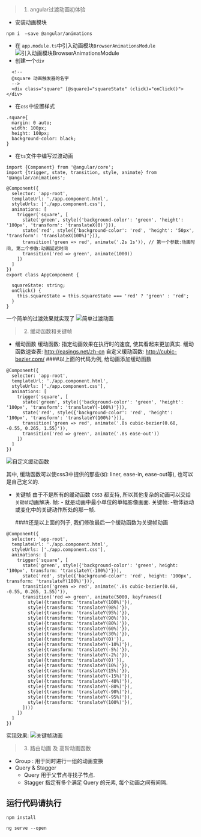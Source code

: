> 1. angular过渡动画初体验
- 安装动画模块
```
npm i  —save @angular/animations
```
- 在 `app.module.ts`中引入动画模块`BrowserAnimationsModule`
![引入动画模块`BrowserAnimationsModule`](https://upload-images.jianshu.io/upload_images/1482909-6866fb869c485c9b.png?imageMogr2/auto-orient/strip%7CimageView2/2/w/600)
- 创建一个`div`
```
  <!--
  @square 动画触发器的名字
  -->
  <div class="square" [@square]="squareState" (click)="onClick()"></div>
```
- 在`css`中设置样式
```
.square{
  margin: 0 auto;
  width: 100px;
  height: 100px;
  background-color: black;
}
```
- 在`ts`文件中编写过渡动画
```
import {Component} from '@angular/core';
import {trigger, state, transition, style, animate} from '@angular/animations';

@Component({
  selector: 'app-root',
  templateUrl: './app.component.html',
  styleUrls: ['./app.component.css'],
  animations: [
    trigger('square', [
      state('green', style({'background-color': 'green', 'height': '100px', 'transform': 'translateX(0)'})),
      state('red', style({'background-color': 'red', 'height': '50px', 'transform': 'translateX(100%)'})),
      transition('green => red', animate('.2s 1s')), // 第一个参数:动画时间, 第二个参数:动画延迟时间
      transition('red => green', animate(1000))
    ])
  ]
})
export class AppComponent {

  squareState: string;
  onClick() {
    this.squareState = this.squareState === 'red' ? 'green' : 'red';
  }
}
```
一个简单的过渡效果就实现了
![简单过渡动画](https://upload-images.jianshu.io/upload_images/1482909-50ace711b61354af.gif?imageMogr2/auto-orient/strip)

> 2. 缓动函数和关键帧
- 缓动函数
缓动函数: 指定动画效果在执行时的速度, 使其看起来更加真实.
缓动函数速查表: http://easings.net/zh-cn
自定义缓动函数: http://cubic-bezier.com/
####以上面的代码为例, 给动画添加缓动函数
```
@Component({
  selector: 'app-root',
  templateUrl: './app.component.html',
  styleUrls: ['./app.component.css'],
  animations: [
    trigger('square', [
      state('green', style({'background-color': 'green', 'height': '100px', 'transform': 'translateY(-100%)'})),
      state('red', style({'background-color': 'red', 'height': '100px', 'transform': 'translateY(100%)'})),
      transition('green => red', animate('.8s cubic-bezier(0.68, -0.55, 0.265, 1.55)')),
      transition('red => green', animate('.8s ease-out'))
    ])
  ]
})
```
![自定义缓动函数](https://upload-images.jianshu.io/upload_images/1482909-5678db84b030ff25.gif?imageMogr2/auto-orient/strip)

其中, 缓动函数可以使css3中提供的那些(如: liner, ease-in, ease-out等), 也可以是自己定义的.

- 关键帧
由于不是所有的缓动函数 `CSS3` 都支持, 所以其他复杂的动画可以交给`关键帧`动画解决.
帧: - 就是动画中最小单位的单幅影像画面.
关键帧: -物体运动或变化中的关键动作所处的那一帧.

  ####还是以上面的列子, 我们修改最后一个缓动函数为关键帧动画
```
@Component({
  selector: 'app-root',
  templateUrl: './app.component.html',
  styleUrls: ['./app.component.css'],
  animations: [
    trigger('square', [
      state('green', style({'background-color': 'green', height: '100px', transform: 'translateY(-100%)'})),
      state('red', style({'background-color': 'red', height: '100px', transform: 'translateY(100%)'})),
      transition('green => red', animate('.8s cubic-bezier(0.68, -0.55, 0.265, 1.55)')),
      transition('red => green', animate(5000, keyframes([
        style({transform: 'translateY(100%)'}),
        style({transform: 'translateY(98%)'}),
        style({transform: 'translateY(95%)'}),
        style({transform: 'translateY(90%)'}),
        style({transform: 'translateY(80%)'}),
        style({transform: 'translateY(60%)'}),
        style({transform: 'translateY(30%)'}),
        style({transform: 'translateY(0)'}),
        style({transform: 'translateY(-10%)'}),
        style({transform: 'translateY(-5%)'}),
        style({transform: 'translateY(-2%)'}),
        style({transform: 'translateY(0)'}),
        style({transform: 'translateY(10%)'}),
        style({transform: 'translateY(15%)'}),
        style({transform: 'translateY(-15%)'}),
        style({transform: 'translateY(-40%)'}),
        style({transform: 'translateY(-80%)'}),
        style({transform: 'translateY(-90%)'}),
        style({transform: 'translateY(-95%)'}),
        style({transform: 'translateY(100%)'}),
      ])))
    ])
  ]
})
```
实现效果:
![关键帧动画](https://upload-images.jianshu.io/upload_images/1482909-0b3fde39c42069fe.gif?imageMogr2/auto-orient/strip)

> 3. 路由动画 及 高阶动画函数 
- Group : 用于同时进行一组的动画变换
- Query & Stagger
   - Query 用于父节点寻找子节点.
   - Stagger 指定有多个满足 Query 的元素, 每个动画之间有间隔.
   
<h2>运行代码请执行</h2>

`npm install`

`ng serve --open`

